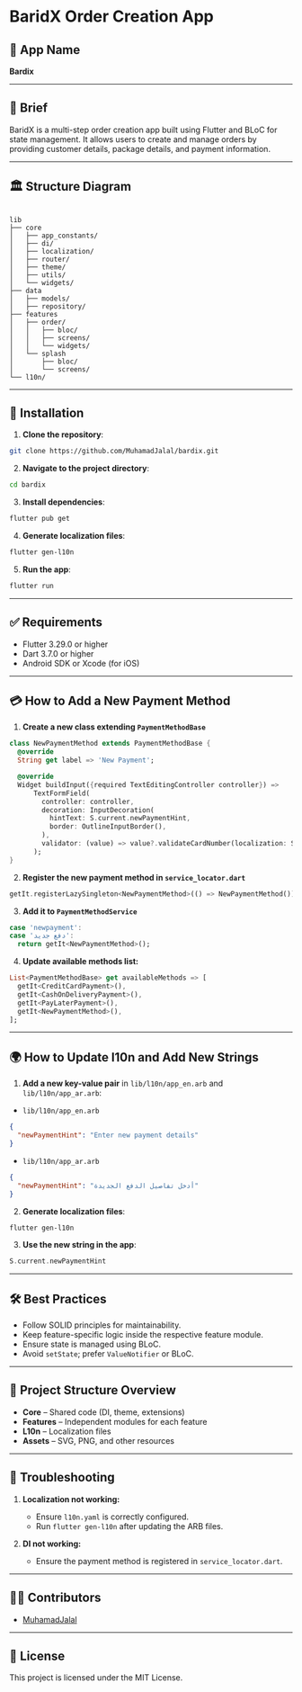 # BaridX Order Creation App

## 📱 App Name
**Bardix**

---

## 📝 Brief
BaridX is a multi-step order creation app built using Flutter and BLoC for state management. It allows users to create and manage orders by providing customer details, package details, and payment information.

---

## 🏛️ Structure Diagram
```text

lib
├── core
│   ├── app_constants/
│   ├── di/
│   ├── localization/
│   ├── router/
│   ├── theme/
│   ├── utils/
│   └── widgets/
├── data
│   ├── models/
│   ├── repository/
├── features
│   ├── order/
│   │   ├── bloc/
│   │   ├── screens/
│   │   └── widgets/
│   └── splash
│       ├── bloc/
│       └── screens/
└── l10n/

```

---

## 🚀 Installation
1. **Clone the repository**:
```bash
git clone https://github.com/MuhamadJalal/bardix.git
```

2. **Navigate to the project directory**:
```bash
cd bardix
```

3. **Install dependencies**:
```bash
flutter pub get
```

4. **Generate localization files**:
```bash
flutter gen-l10n
```

5. **Run the app**:
```bash
flutter run
```

---

## ✅ Requirements
- Flutter 3.29.0 or higher
- Dart 3.7.0 or higher
- Android SDK or Xcode (for iOS)

---

## 💳 How to Add a New Payment Method
1. **Create a new class extending `PaymentMethodBase`**
```dart
class NewPaymentMethod extends PaymentMethodBase {
  @override
  String get label => 'New Payment';

  @override
  Widget buildInput({required TextEditingController controller}) =>
      TextFormField(
        controller: controller,
        decoration: InputDecoration(
          hintText: S.current.newPaymentHint,
          border: OutlineInputBorder(),
        ),
        validator: (value) => value?.validateCardNumber(localization: S.current),
      );
}
```

2. **Register the new payment method in `service_locator.dart`**
```dart
getIt.registerLazySingleton<NewPaymentMethod>(() => NewPaymentMethod());
```

3. **Add it to `PaymentMethodService`**
```dart
case 'newpayment':
case 'دفع جديد':
  return getIt<NewPaymentMethod>();
```

4. **Update available methods list:**
```dart
List<PaymentMethodBase> get availableMethods => [
  getIt<CreditCardPayment>(),
  getIt<CashOnDeliveryPayment>(),
  getIt<PayLaterPayment>(),
  getIt<NewPaymentMethod>(),
];
```

---

## 🌍 How to Update l10n and Add New Strings
1. **Add a new key-value pair** in `lib/l10n/app_en.arb` and `lib/l10n/app_ar.arb`:
- `lib/l10n/app_en.arb`
```json
{
  "newPaymentHint": "Enter new payment details"
}
```
- `lib/l10n/app_ar.arb`
```json
{
  "newPaymentHint": "أدخل تفاصيل الدفع الجديدة"
}
```

2. **Generate localization files**:
```bash
flutter gen-l10n
```

3. **Use the new string in the app**:
```dart
S.current.newPaymentHint
```

---

## 🛠️ Best Practices
- Follow SOLID principles for maintainability.
- Keep feature-specific logic inside the respective feature module.
- Ensure state is managed using BLoC.
- Avoid `setState`; prefer `ValueNotifier` or BLoC.

---

## 📂 Project Structure Overview
- **Core** – Shared code (DI, theme, extensions)
- **Features** – Independent modules for each feature
- **L10n** – Localization files
- **Assets** – SVG, PNG, and other resources

---

## 🚨 Troubleshooting
1. **Localization not working:**
    - Ensure `l10n.yaml` is correctly configured.
    - Run `flutter gen-l10n` after updating the ARB files.

2. **DI not working:**
    - Ensure the payment method is registered in `service_locator.dart`.

---

## 👨‍💻 Contributors
- [MuhamadJalal](https://github.com/MuhamadJalal/bardix.git)

---

## 📄 License
This project is licensed under the MIT License.

